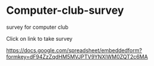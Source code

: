Computer-club-survey
====================

survey for computer club 

Click on link to take survey 

https://docs.google.com/spreadsheet/embeddedform?formkey=dF94ZzZqdHM5MVJPTV9YNXlWM0ZQT2c6MA

